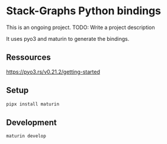 # Stack-Graphs Python bindings

This is an ongoing project.
TODO: Write a project description

It uses pyo3 and maturin to generate the bindings.

## Ressources

https://pyo3.rs/v0.21.2/getting-started

## Setup

```bash
pipx install maturin
```

## Development

```bash
maturin develop
```
